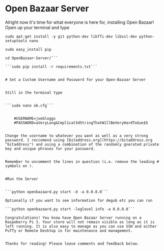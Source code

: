 # Open Bazaar Server


Alright now it's time for what everyone is here for, installing Open Bazaar! Open up your terminal and type 


```sudo apt-get install -y git python-dev libffi-dev libssl-dev python-setuptools nano ```

```sudo easy_install pip```

```git clone https://github.com/OpenBazaar/OpenBazaar-Server.git
cd OpenBazaar-Server/```

```sudo pip install -r requirements.txt```


# Set a Custom Username and Password for your Open-Bazaar Server


Still in the terminal type 


```sudo nano ob.cfg```


    #USERNAME=joebloggs 
	#PASSWORD=aVeryLong&Cmpl1cat3d5tringThatW1llBeVeryHardToGue$5


Change the username to whatever you want as well as a very strong password. I reccomend using [bitaddress.org](https://bitaddress.org "bitaddress") and using a combination of the randomly gnerated private key and unique phrases for your password.  


Remember to uncomment the lines in question (i.e. remove the leading # symbols on ). 


#Run the Server 


```python openbazaard.py start -d -a 0.0.0.0```

Optionally if you want to see information for degub etc you can run 

```python openbazaard.py start -loglevel info -a 0.0.0.0```

Congratulations! You know have Open Bazaar Server running on a Raspeberry Pi 3. Your store will not remain visible as long as it is left running. It is also easy to manage as you can use SSH and either PuTTy or Remote Desktop in for maintenance and management. 


Thanks for reading! Please leave comments and feedback below. 